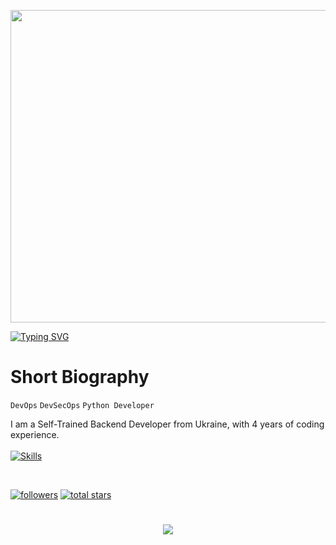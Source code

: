 <p align="center"><img src="https://user-images.githubusercontent.com/74038190/225813708-98b745f2-7d22-48cf-9150-083f1b00d6c9.gif" width="1400" height="500"></p>

<a href="https://git.io/typing-svg"><img src="https://readme-typing-svg.demolab.com?font=Fira+Code&size=50&pause=500&color=F78A13&center=true&random=false&width=1000&height=100&lines=LazyDev" alt="Typing SVG" /></a>

# Short Biography

`DevOps` `DevSecOps` `Python Developer`    

I am a Self-Trained Backend Developer from Ukraine, with 4 years of coding experience.  
<br>
[![Skills](https://skillicons.dev/icons?i=python,mongodb,vscode,windows,arch,docker,git)](https://skillicons.dev)

<br />
<p align="left"> 
   <a href="https://github.com/devbutlazy?tab=followers">
      <img alt="followers" title="Follow me on Github" src="https://custom-icon-badges.demolab.com/github/followers/devbutlazy?color=236ad3&labelColor=1155ba&style=for-the-badge&logo=person-add&label=Follow&logoColor=white"/></a>
   <a href="https://github.com/devbutlazy?tab=repositories&sort=stargazers">
      <img alt="total stars" title="Total stars on GitHub" src="https://custom-icon-badges.demolab.com/github/stars/devbutlazy?color=55960c&style=for-the-badge&labelColor=488207&logo=star"/></a>
</p>
   

#

<p align="center">
   <img src="http://github-profile-summary-cards.vercel.app/api/cards/profile-details?username=devbutlazy&theme=tokyonight">
</p>
<!-- ![GitHub Streak](https://streak-stats.demolab.com?user=ForrestKnight&theme=dracula&border_radius=4.5) -->
